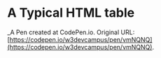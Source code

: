 # A Typical HTML table
 _A Pen created at CodePen.io. Original URL: [https://codepen.io/w3devcampus/pen/vmNQNQ](https://codepen.io/w3devcampus/pen/vmNQNQ).

 